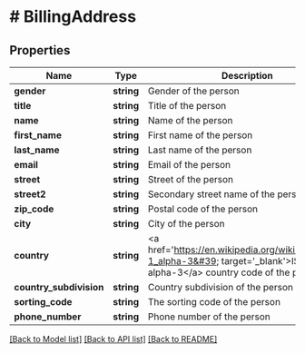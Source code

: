 # # BillingAddress

## Properties

Name | Type | Description | Notes
------------ | ------------- | ------------- | -------------
**gender** | **string** | Gender of the person | [optional]
**title** | **string** | Title of the person | [optional]
**name** | **string** | Name of the person | [optional]
**first_name** | **string** | First name of the person | [optional]
**last_name** | **string** | Last name of the person | [optional]
**email** | **string** | Email of the person | [optional]
**street** | **string** | Street of the person | [optional]
**street2** | **string** | Secondary street name of the person | [optional]
**zip_code** | **string** | Postal code of the person | [optional]
**city** | **string** | City of the person | [optional]
**country** | **string** | &lt;a href&#x3D;&#39;https://en.wikipedia.org/wiki/ISO_3166-1_alpha-3&#39; target&#x3D;&#39;_blank&#39;&gt;ISO 3166-1 alpha-3&lt;/a&gt; country code of the person | [optional]
**country_subdivision** | **string** | Country subdivision of the person | [optional]
**sorting_code** | **string** | The sorting code of the person | [optional]
**phone_number** | **string** | Phone number of the person | [optional]

[[Back to Model list]](../../README.md#models) [[Back to API list]](../../README.md#endpoints) [[Back to README]](../../README.md)
